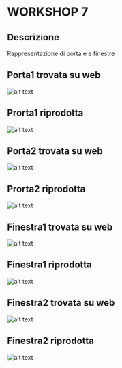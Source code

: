 # WORKSHOP 7

## Descrizione
Rappresentazione di porta e e finestre
## Porta1 trovata su web
![alt text](https://github.com/manusgnao/ggpl/blob/master/2016-11-25/images/porta.jpg "Porta1")
## Prorta1 riprodotta
![alt text](https://github.com/manusgnao/ggpl/blob/master/2016-11-25/images/PORTA.png "Riproduzione porta1)")
## Porta2 trovata su web
![alt text](https://github.com/manusgnao/ggpl/blob/master/2016-11-25/images/puerta.jpg "Porta2")
## Prorta2 riprodotta
![alt text](https://github.com/manusgnao/ggpl/blob/master/2016-11-25/images/PUERTA.png "Riproduzione porta2)")
## Finestra1 trovata su web
![alt text](https://github.com/manusgnao/ggpl/blob/master/2016-11-25/images/Window_1.jpg "Finestra1")
## Finestra1 riprodotta
![alt text](https://github.com/manusgnao/ggpl/blob/master/2016-11-25/images/WINDOW1.png "Riproduzione finestra1)")
## Finestra2 trovata su web
![alt text](https://github.com/manusgnao/ggpl/blob/master/2016-11-25/images/window2.jpg "Finestra2")
## Finestra2 riprodotta
![alt text](https://github.com/manusgnao/ggpl/blob/master/2016-11-25/images/WINDOW2.png "Riproduzione finestra2)")
